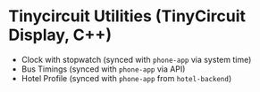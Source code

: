 # Tinycircuit Utilities (TinyCircuit Display, C++)

- Clock with stopwatch (synced with `phone-app` via system time)
- Bus Timings (synced with `phone-app` via API)
- Hotel Profile (synced with `phone-app` from `hotel-backend`)
